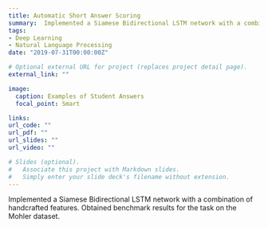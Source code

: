 ```yaml
---
title: Automatic Short Answer Scoring
summary:  Implemented a Siamese Bidirectional LSTM network with a combination of handcrafted features. Obtained benchmark results for the task on the Mohler dataset.
tags:
- Deep Learning
- Natural Language Processing
date: "2019-07-31T00:00:00Z"

# Optional external URL for project (replaces project detail page).
external_link: ""

image:
  caption: Examples of Student Answers
  focal_point: Smart

links:
url_code: ""
url_pdf: ""
url_slides: ""
url_video: ""

# Slides (optional).
#   Associate this project with Markdown slides.
#   Simply enter your slide deck's filename without extension.
---
```


 Implemented a Siamese Bidirectional LSTM network with a combination of handcrafted features. Obtained benchmark results for the task on the Mohler dataset.
